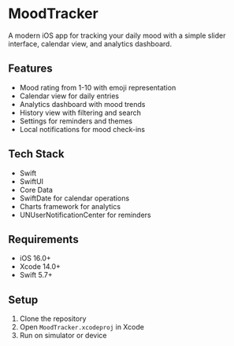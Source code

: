 # MoodTracker

A modern iOS app for tracking your daily mood with a simple slider interface, calendar view, and analytics dashboard.

## Features

- Mood rating from 1-10 with emoji representation
- Calendar view for daily entries
- Analytics dashboard with mood trends
- History view with filtering and search
- Settings for reminders and themes
- Local notifications for mood check-ins

## Tech Stack

- Swift
- SwiftUI
- Core Data
- SwiftDate for calendar operations
- Charts framework for analytics
- UNUserNotificationCenter for reminders

## Requirements

- iOS 16.0+
- Xcode 14.0+
- Swift 5.7+

## Setup

1. Clone the repository
2. Open `MoodTracker.xcodeproj` in Xcode
3. Run on simulator or device
